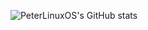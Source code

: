![PeterLinuxOS's GitHub stats](https://github-readme-stats.vercel.app/api?username=PeterLinuxOS&show_icons=true&theme=merko)
